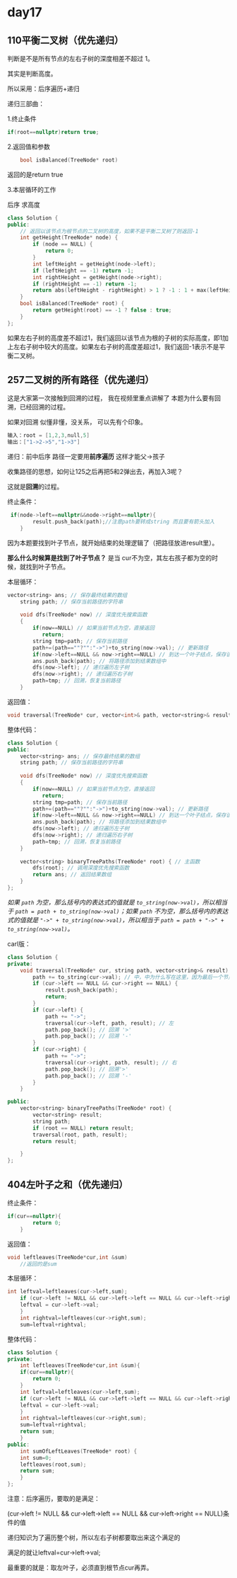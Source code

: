 # day17

## 110平衡二叉树（优先递归）

判断是不是所有节点的左右子树的深度相差不超过 1。

其实是判断高度。

所以采用：后序遍历+递归

递归三部曲：

1.终止条件

```cpp
if(root==nullptr)return true;
```

2.返回值和参数

```cpp
    bool isBalanced(TreeNode* root)
```

返回的是return true

3.本层循环的工作

后序 求高度

```cpp
class Solution {
public:
    // 返回以该节点为根节点的二叉树的高度，如果不是平衡二叉树了则返回-1
    int getHeight(TreeNode* node) {
        if (node == NULL) {
            return 0;
        }
        int leftHeight = getHeight(node->left);
        if (leftHeight == -1) return -1;
        int rightHeight = getHeight(node->right);
        if (rightHeight == -1) return -1;
        return abs(leftHeight - rightHeight) > 1 ? -1 : 1 + max(leftHeight, rightHeight);
    }
    bool isBalanced(TreeNode* root) {
        return getHeight(root) == -1 ? false : true;
    }
};
```

如果左右子树的高度差不超过1，我们返回以该节点为根的子树的实际高度，即1加上左右子树中较大的高度。如果左右子树的高度差超过1，我们返回-1表示不是平衡二叉树。

## 257二叉树的所有路径（优先递归）

这是大家第一次接触到回溯的过程， 我在视频里重点讲解了 本题为什么要有回溯，已经回溯的过程。 

如果对回溯 似懂非懂，没关系， 可以先有个印象。 

```cpp
输入：root = [1,2,3,null,5]
输出：["1->2->5","1->3"]
```

递归：前中后序 路径一定要用**前序遍历** 这样才能父->孩子

收集路径的思想，如何让125之后再把5和2弹出去，再加入3呢？

这就是**回溯**的过程。

终止条件：

```cpp
 if(node->left==nullptr&&node->right==nullptr){
        result.push_back(path);//注意path要转成string 而且要有箭头加入
    }
```

因为本题要找到叶子节点，就开始结束的处理逻辑了（把路径放进result里）。

**那么什么时候算是找到了叶子节点？** 是当 cur不为空，其左右孩子都为空的时候，就找到叶子节点。

本层循环：

```cpp
vector<string> ans; // 保存最终结果的数组
    string path; // 保存当前路径的字符串
    
    void dfs(TreeNode* now) // 深度优先搜索函数
    {
        if(now==NULL) // 如果当前节点为空，直接返回
           return;
        string tmp=path; // 保存当前路径
        path+=(path==""?"":"->")+to_string(now->val); // 更新路径
        if(now->left==NULL && now->right==NULL) // 到达一个叶子结点，保存该路径
        ans.push_back(path); // 将路径添加到结果数组中
        dfs(now->left); // 递归遍历左子树
        dfs(now->right); // 递归遍历右子树
        path=tmp; // 回溯，恢复当前路径
    }
```

返回值：

```cpp
void traversal(TreeNode* cur, vector<int>& path, vector<string>& result)
```

整体代码：

```cpp
class Solution {
public:
    vector<string> ans; // 保存最终结果的数组
    string path; // 保存当前路径的字符串
    
    void dfs(TreeNode* now) // 深度优先搜索函数
    {
        if(now==NULL) // 如果当前节点为空，直接返回
           return;
        string tmp=path; // 保存当前路径
        path+=(path==""?"":"->")+to_string(now->val); // 更新路径
        if(now->left==NULL && now->right==NULL) // 到达一个叶子结点，保存该路径
        ans.push_back(path); // 将路径添加到结果数组中
        dfs(now->left); // 递归遍历左子树
        dfs(now->right); // 递归遍历右子树
        path=tmp; // 回溯，恢复当前路径
    }
    
    vector<string> binaryTreePaths(TreeNode* root) { // 主函数
        dfs(root); // 调用深度优先搜索函数
        return ans; // 返回结果数组
    }
};
```

*如果 `path` 为空，那么括号内的表达式的值就是 `to_string(now->val)`，所以相当于 `path = path + to_string(now->val)`；如果 `path` 不为空，那么括号内的表达式的值就是 `"->" + to_string(now->val)`，所以相当于 `path = path + "->" + to_string(now->val)`。*

carl版：

```cpp
class Solution {
private:
    void traversal(TreeNode* cur, string path, vector<string>& result) {
        path += to_string(cur->val); // 中，中为什么写在这里，因为最后一个节点也要加入到path中
        if (cur->left == NULL && cur->right == NULL) {
            result.push_back(path);
            return;
        }
        if (cur->left) {
            path += "->";
            traversal(cur->left, path, result); // 左
            path.pop_back(); // 回溯 '>'
            path.pop_back(); // 回溯 '-'
        }
        if (cur->right) {
            path += "->";
            traversal(cur->right, path, result); // 右
            path.pop_back(); // 回溯'>'
            path.pop_back(); // 回溯 '-'
        }
    }

public:
    vector<string> binaryTreePaths(TreeNode* root) {
        vector<string> result;
        string path;
        if (root == NULL) return result;
        traversal(root, path, result);
        return result;

    }
};
```

## 404左叶子之和（优先递归）

终止条件：

```cpp
if(cur==nullptr){
        return 0;
    }
```

返回值：

```cpp
void leftleaves(TreeNode*cur,int &sum)
    //返回的是sum
```

本层循环：

```cpp
int leftval=leftleaves(cur->left,sum);
    if (cur->left != NULL && cur->left->left == NULL && cur->left->right == NULL) {
    leftval = cur->left->val;
    } 
    int rightval=leftleaves(cur->right,sum);
    sum=leftval+rightval;
```

整体代码：

```cpp
class Solution {
private:
    int leftleaves(TreeNode*cur,int &sum){
    if(cur==nullptr){
        return 0;
    }
    int leftval=leftleaves(cur->left,sum);
    if (cur->left != NULL && cur->left->left == NULL && cur->left->right == NULL) {
    leftval = cur->left->val;
    } 
    int rightval=leftleaves(cur->right,sum);
    sum=leftval+rightval;
    return sum;
    }
public:
    int sumOfLeftLeaves(TreeNode* root) {
    int sum=0;
    leftleaves(root,sum);
    return sum;
    }
};
```

注意：后序遍历，要取的是满足：

(cur->left != NULL && cur->left->left == NULL && cur->left->right == NULL)条件的值

递归知识为了遍历整个树，所以左右子树都要取出来这个满足的

满足的就让leftval=cur->left->val;

最重要的就是：取左叶子，必须直到根节点cur再弄。